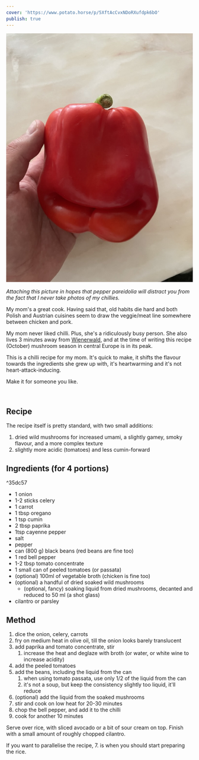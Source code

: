 ```yaml
---
cover: 'https://www.potato.horse/p/5XftAcCvxNDoRXufdpk6bO'
publish: true
---
```


![82](smiling-pepper.jpeg)

*Attaching this picture in hopes that pepper pareidolia will distract you from the fact that I never take photos of my chillies.*

My mom's a great cook. Having said that, old habits die hard and both Polish and Austrian cuisines seem to draw the veggie/meat line somewhere between chicken and pork.

My mom never liked chilli. Plus, she's a ridiculously busy person. She also lives 3 minutes away from [Wienerwald](https://en.wikipedia.org/wiki/Vienna_Woods), and at the time of writing this recipe (October) mushroom season in central Europe is in its peak.

This is a chilli recipe for my mom. It's quick to make, it shifts the flavour towards the ingredients she grew up with, it's heartwarming and it's not heart-attack-inducing.

Make it for someone you like.

<img src="https://www.potato.horse/_next/image?url=https%3A%2F%2Fimages.ctfassets.net%2Fhyylafu4fjks%2F47j0Oi2aPkSjk8hRQY0UIF%2F59b00b58e01691288c230b4e90357b1b%2FUntitled_Artwork_71.PNG&w=1920&q=75" alt="">

## Recipe 

The recipe itself is pretty standard, with two small additions:

1. dried wild mushrooms for increased umami, a slightly gamey, smoky flavour, and a more complex texture
2. slightly more acidic (tomatoes) and less cumin-forward

## Ingredients (for 4 portions)

<span id="^35dc57" class="link-marker">^35dc57</span>

- 1 onion
- 1-2 sticks celery 
- 1 carrot
- 1 tbsp oregano
- 1 tsp cumin
- 2 tbsp paprika
- 1tsp cayenne pepper
- salt
- pepper
- can (800 g) black beans (red beans are fine too)
- 1 red bell pepper
- 1-2 tbsp tomato concentrate
- 1 small can of peeled tomatoes (or passata)
- (optional) 100ml of vegetable broth (chicken is fine too)
- (optional) a handful of dried soaked wild mushrooms
	- (optional, fancy) soaking liquid from dried mushrooms, decanted and reduced to 50 ml (a shot glass)
- cilantro or parsley

## Method

1. dice the onion, celery, carrots
2. fry on medium heat in olive oil, till the onion looks barely translucent
3. add paprika and tomato concentrate, stir
	1. increase the heat and deglaze with broth (or water, or white wine to increase acidity)
4. add the peeled tomatoes
5. add the beans, including the liquid from the can
	1. when using tomato passata, use only 1/2 of the liquid from the can
	2. it's not a soup, but keep the consistency slightly too liquid, it'll reduce
6. (optional) add the liquid from the soaked mushrooms
7. stir and cook on low heat for 20-30 minutes
8. chop the bell pepper, and add it to the chilli
9. cook for another 10 minutes

Serve over rice, with sliced avocado or a bit of sour cream on top. Finish with a small amount of roughly chopped cilantro.

If you want to parallelise the recipe, 7. is when you should start preparing the rice.
